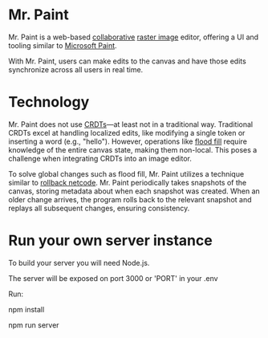 # Mr. Paint  

Mr. Paint is a web-based [collaborative](https://en.wikipedia.org/wiki/Collaborative_editing) [raster image](https://en.wikipedia.org/wiki/Raster_graphics) editor, offering a UI and tooling similar to [Microsoft Paint](https://en.wikipedia.org/wiki/Microsoft_Paint).  

With Mr. Paint, users can make edits to the canvas and have those edits synchronize across all users in real time.  

# Technology  

Mr. Paint does not use [CRDTs](https://en.wikipedia.org/wiki/Conflict-free_replicated_data_type)—at least not in a traditional way. Traditional CRDTs excel at handling localized edits, like modifying a single token or inserting a word (e.g., "hello"). However, operations like [flood fill](https://en.wikipedia.org/wiki/Flood_fill) require knowledge of the entire canvas state, making them non-local. This poses a challenge when integrating CRDTs into an image editor.  

To solve global changes such as flood fill, Mr. Paint utilizes a technique similar to [rollback netcode](https://en.wikipedia.org/wiki/Rollback_netcode). Mr. Paint periodically takes snapshots of the canvas, storing metadata about when each snapshot was created. When an older change arrives, the program rolls back to the relevant snapshot and replays all subsequent changes, ensuring consistency.  

# Run your own server instance
To build your server you will need Node.js. 

The server will be exposed on port 3000 or 'PORT' in your .env

Run:

npm install

npm run server
